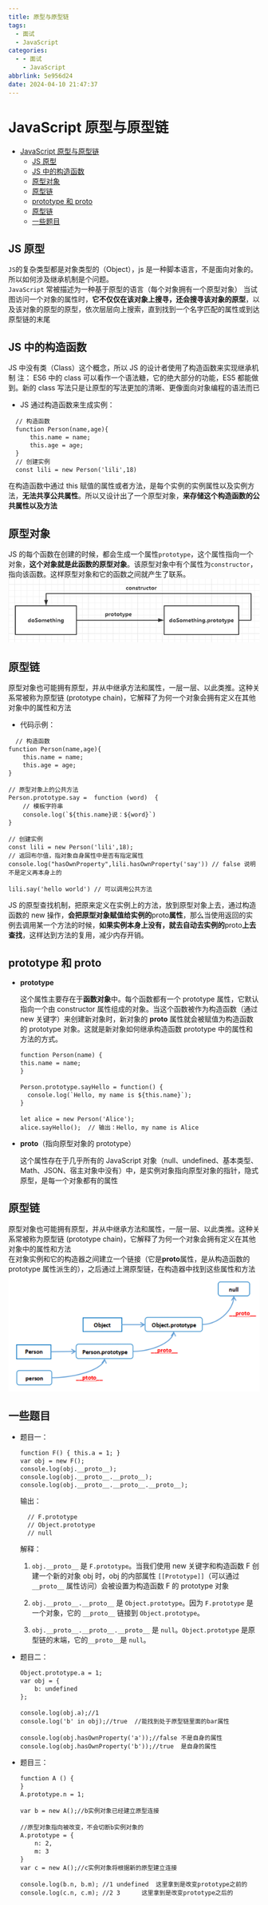```yaml
---
title: 原型与原型链
tags:
  - 面试
  - JavaScript
categories:
  - - 面试
    - JavaScript
abbrlink: 5e956d24
date: 2024-04-10 21:47:37
---
```


<!-- @format -->

# JavaScript 原型与原型链

- [JavaScript 原型与原型链](#javascript-原型与原型链)
  - [JS 原型](#js-原型)
  - [JS 中的构造函数](#js-中的构造函数)
  - [原型对象](#原型对象)
  - [原型链](#原型链)
  - [prototype 和 proto](#prototype-和-proto)
  - [原型链](#原型链-1)
  - [一些题目](#一些题目)

<!--more-->

## JS 原型

`JS`的复杂类型都是对象类型的（Object），js 是一种脚本语言，不是面向对象的。所以如何涉及继承机制是个问题。  
 `JavaScript` 常被描述为一种基于原型的语言（每个对象拥有一个原型对象）
当试图访问一个对象的属性时，**它不仅仅在该对象上搜寻，还会搜寻该对象的原型**，以及该对象的原型的原型，依次层层向上搜索，直到找到一个名字匹配的属性或到达原型链的末尾

## JS 中的构造函数

JS 中没有类（Class）这个概念，所以 JS 的设计者使用了构造函数来实现继承机制
注： ES6 中的 class 可以看作一个语法糖，它的绝大部分的功能，ES5 都能做到。新的 class 写法只是让原型的写法更加的清晰、更像面向对象编程的语法而已

- JS 通过构造函数来生成实例：

```JS
  // 构造函数
  function Person(name,age){
      this.name = name;
      this.age = age;
  }
  // 创建实例
  const lili = new Person('lili',18)
```

在构造函数中通过 this 赋值的属性或者方法，是每个实例的实例属性以及实例方法，**无法共享公共属性**。所以又设计出了一个原型对象，**来存储这个构造函数的公共属性以及方法**

## 原型对象

JS 的每个函数在创建的时候，都会生成一个属性`prototype`，这个属性指向一个对象，**这个对象就是此函数的原型对象**。该原型对象中有个属性为`constructor`，指向该函数。这样原型对象和它的函数之间就产生了联系。
![原型对象示意](../images/blog-2024-04-10-22-09-16.png)

## 原型链

原型对象也可能拥有原型，并从中继承方法和属性，一层一层、以此类推。这种关系常被称为原型链 (prototype chain)，它解释了为何一个对象会拥有定义在其他对象中的属性和方法

- 代码示例：

```JS
  // 构造函数
function Person(name,age){
    this.name = name;
    this.age = age;
}

// 原型对象上的公共方法
Person.prototype.say =  function (word)  {
    // 模板字符串
    console.log(`${this.name}说：${word}`)
}

// 创建实例
const lili = new Person('lili',18);
// 返回布尔值，指对象自身属性中是否有指定属性
console.log("hasOwnProperty",lili.hasOwnProperty('say')) // false 说明不是定义再本身上的

lili.say('hello world') // 可以调用公共方法
```

JS 的原型查找机制，把原来定义在实例上的方法，放到原型对象上去，通过构造函数的 new 操作，**会把原型对象赋值给实例的**proto**属性**，那么当使用返回的实例去调用某一个方法的时候，**如果实例本身上没有，就去自动去实例的**proto**上去查找**，这样达到方法的复用，减少内存开销。

## prototype 和 proto

- **prototype**

  这个属性主要存在于**函数对象**中。每个函数都有一个 prototype 属性，它默认指向一个由 constructor 属性组成的对象。当这个函数被作为构造函数（通过 new 关键字）来创建新对象时，新对象的 **proto** 属性就会被赋值为构造函数的 prototype 对象。这就是新对象如何继承构造函数 prototype 中的属性和方法的方式。

  ```JS
  function Person(name) {
  this.name = name;
  }

  Person.prototype.sayHello = function() {
    console.log(`Hello, my name is ${this.name}`);
  }

  let alice = new Person('Alice');
  alice.sayHello();  // 输出：Hello, my name is Alice
  ```

- **proto**（指向原型对象的 prototype）

  这个属性存在于几乎所有的 JavaScript 对象（null、undefined、基本类型、Math、JSON、宿主对象中没有）中，是实例对象指向原型对象的指针，隐式原型，是每一个对象都有的属性

## 原型链

原型对象也可能拥有原型，并从中继承方法和属性，一层一层、以此类推。这种关系常被称为原型链 (prototype chain)，它解释了为何一个对象会拥有定义在其他对象中的属性和方法  
 在对象实例和它的构造器之间建立一个链接（它是**proto**属性，是从构造函数的 prototype 属性派生的），之后通过上溯原型链，在构造器中找到这些属性和方法  
 ![原型链](../images/blog-2024-04-10-22-35-21.png)

## 一些题目

- 题目一：

  ```JS
  function F() { this.a = 1; }
  var obj = new F();
  console.log(obj.__proto__);
  console.log(obj.__proto__.__proto__);
  console.log(obj.__proto__.__proto__.__proto__);
  ```

  输出：

  ```JS
    // F.prototype
    // Object.prototype
    // null
  ```

  解释：

  1. `obj.__proto__` 是 `F.prototype`。当我们使用 new 关键字和构造函数 F 创建一个新的对象 obj 时，obj 的内部属性 `[[Prototype]]`（可以通过` __proto__` 属性访问）会被设置为构造函数 F 的 prototype 对象

  2. `obj.__proto__.__proto__` 是 `Object.prototype`。因为 `F.prototype` 是一个对象，它的 `__proto__` 链接到 `Object.prototype`。

  3. `obj.__proto__.__proto__.__proto__` 是 `null`。`Object.prototype` 是原型链的末端，它的`__proto__`是 `null`。

- 题目二：

  ```JS
  Object.prototype.a = 1;
  var obj = {
      b: undefined
  };

  console.log(obj.a);//1
  console.log('b' in obj);//true  //能找到处于原型链里面的bar属性

  console.log(obj.hasOwnProperty('a'));//false 不是自身的属性
  console.log(obj.hasOwnProperty('b'));//true  是自身的属性
  ```

- 题目三：

  ```JS
  function A () {
  }
  A.prototype.n = 1;

  var b = new A();//b实例对象已经建立原型连接

  //原型对象指向被改变，不会切断b实例对象的
  A.prototype = {
      n: 2,
      m: 3
  }
  var c = new A();//c实例对象将根据新的原型建立连接

  console.log(b.n, b.m); //1 undefined  这里拿到是改变prototype之前的
  console.log(c.n, c.m); //2 3		这里拿到是改变prototype之后的
  ```
